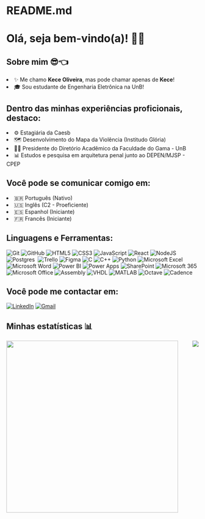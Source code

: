 # README.md

# Olá, seja bem-vindo(a)! 👋😁

## Sobre mim 😎👈
<li>✨ Me chamo <strong>Kece Oliveira</strong>, mas pode chamar apenas de <strong>Kece</strong>!
<li>🎓 Sou estudante de Engenharia Eletrônica na UnB!

## Dentro das minhas experiências proficionais, destaco:

<li>⚙️ Estagiária da Caesb
<li>🗺️ Desenvolvimento do Mapa da Violência (Institudo Glória)
<li>👩‍🏫 Presidente do Diretório Acadêmico da Faculdade do Gama - UnB
<li>📊 Estudos e pesquisa em arquitetura penal junto ao DEPEN/MJSP - CPEP

## Você pode se comunicar comigo em:
<li>🇧🇷 Português (Nativo)
<li>🇺🇸 Inglês (C2 - Proeficiente)
<li>🇪🇸 Espanhol (Iniciante)
<li>🇫🇷 Francês (Iniciante)

## Linguagens e Ferramentas:

![Git](https://img.shields.io/static/v1?style=for-the-badge&message=Git&color=F05032&logo=Git&logoColor=FFFFFF&label=)
![GitHub](https://img.shields.io/static/v1?style=for-the-badge&message=GitHub&color=181717&logo=GitHub&logoColor=FFFFFF&label=)
![HTML5](https://img.shields.io/static/v1?style=for-the-badge&message=HTML5&color=E34F26&logo=HTML5&logoColor=FFFFFF&label=)
![CSS3](https://img.shields.io/static/v1?style=for-the-badge&message=CSS3&color=1572B6&logo=CSS3&logoColor=FFFFFF&label=)
![JavaScript](https://img.shields.io/static/v1?style=for-the-badge&message=JavaScript&color=222222&logo=JavaScript&logoColor=F7DF1E&label=)
![React](https://img.shields.io/static/v1?style=for-the-badge&message=React&color=222222&logo=React&logoColor=61DAFB&label=)
![NodeJS](https://img.shields.io/badge/node.js-6DA55F?style=for-the-badge&logo=node.js&logoColor=white)&nbsp;
![Postgres](https://img.shields.io/badge/postgres-%23316192.svg?style=for-the-badge&logo=postgresql&logoColor=white)&nbsp;
![Trello](https://img.shields.io/static/v1?style=for-the-badge&message=Trello&color=0052CC&logo=Trello&logoColor=FFFFFF&label=)
![Figma](https://img.shields.io/badge/figma-%23F24E1E.svg?style=for-the-badge&logo=figma&logoColor=white)
![C](https://img.shields.io/badge/c-%2300599C.svg?style=for-the-badge&logo=c&logoColor=white)
![C++](https://img.shields.io/badge/C%2B%2B-00599C?style=for-the-badge&logo=c%2B%2B&logoColor=white)
![Python](https://img.shields.io/badge/Python-14354C?style=for-the-badge&logo=python&logoColor=white)
![Microsoft Excel](https://img.shields.io/badge/Microsoft_Excel-217346?style=for-the-badge&logo=microsoft-excel&logoColor=white)
![Microsoft Word](https://img.shields.io/badge/Microsoft_Word-2B579A?style=for-the-badge&logo=microsoft-word&logoColor=white)
![Power BI](https://img.shields.io/badge/Power_BI-F2C300?style=for-the-badge&logo=powerbi&logoColor=white)
![Power Apps](https://img.shields.io/badge/Power_Apps-3A8DFF?style=for-the-badge&logo=powerapps&logoColor=white)
![SharePoint](https://img.shields.io/badge/SharePoint-0078D4?style=for-the-badge&logo=microsoft-sharepoint&logoColor=white)
![Microsoft 365](https://img.shields.io/badge/Microsoft_365-0078D4?style=for-the-badge&logo=microsoft-365&logoColor=white)
![Microsoft Office](https://img.shields.io/badge/Microsoft_Office-6C6E6F?style=for-the-badge&logo=microsoft-office&logoColor=white)
![Assembly](https://img.shields.io/badge/Assembly-000000?style=for-the-badge&logo=python&logoColor=white)
![VHDL](https://img.shields.io/badge/VHDL-2C3E50?style=for-the-badge&logo=arduino&logoColor=white)
![MATLAB](https://img.shields.io/badge/MATLAB-0072C6?style=for-the-badge&logo=matlab&logoColor=white)
![Octave](https://img.shields.io/badge/Octave-004B49?style=for-the-badge&logo=gnu&logoColor=white)
![Cadence](https://img.shields.io/badge/Cadence-004B49?style=for-the-badge&logo=google&logoColor=white)


## Você pode me contactar em:
[![LinkedIn](https://img.shields.io/static/v1?style=for-the-badge&message=LinkedIn&color=0A66C2&logo=LinkedIn&logoColor=FFFFFF&label=)][linkedin]
[![Gmail](https://img.shields.io/static/v1?style=for-the-badge&message=Gmail&color=EA4335&logo=Gmail&logoColor=FFFFFF&label=)][gmail]
  
[linkedin]: (https://www.linkedin.com/in/kece-line-oliveira-7b5038236/)
[gmail]: mailto:keceline74@gmail.com

  
## Minhas estatísticas 📊
<img align="left" width="450" src="https://github-readme-stats.vercel.app/api?username=keceoliveira&show_icons=true&count_private=true&hide=stars,issues" />
<img align="right" src="https://github-readme-stats.vercel.app/api/top-langs/?username=keceoliveira&layout=compact" />
